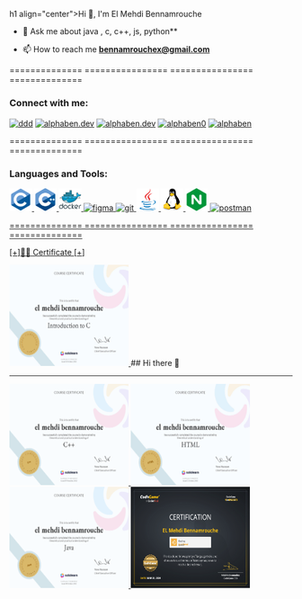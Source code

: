 h1 align="center">Hi 👋, I'm El Mehdi Bennamrouche</h1>
- 💬 Ask me about java , c, c++, js, python**


- 📫 How to reach me **bennamrouchex@gmail.com**
 
==============    ================      ================    ==============

<h3 align="left">Connect with me:</h3>
<p align="left">
<a href="https://linkedin.com/in/ddd" target="blank"><img align="center" src="https://raw.githubusercontent.com/rahuldkjain/github-profile-readme-generator/master/src/images/icons/Social/linked-in-alt.svg" alt="ddd" height="30" width="40" /></a>
<a href="https://fb.com/alphaben.dev" target="blank"><img align="center" src="https://raw.githubusercontent.com/rahuldkjain/github-profile-readme-generator/master/src/images/icons/Social/facebook.svg" alt="alphaben.dev" height="30" width="40" /></a>
<a href="https://instagram.com/alphaben.dev" target="blank"><img align="center" src="https://raw.githubusercontent.com/rahuldkjain/github-profile-readme-generator/master/src/images/icons/Social/instagram.svg" alt="alphaben.dev" height="30" width="40" /></a>
<a href="https://www.hackerrank.com/alphaben0" target="blank"><img align="center" src="https://raw.githubusercontent.com/rahuldkjain/github-profile-readme-generator/master/src/images/icons/Social/hackerrank.svg" alt="alphaben0" height="30" width="40" /></a>
<a href="https://www.leetcode.com/alphaben" target="blank"><img align="center" src="https://raw.githubusercontent.com/rahuldkjain/github-profile-readme-generator/master/src/images/icons/Social/leet-code.svg" alt="alphaben" height="30" width="40" /></a>
</p>

==============    ================      ================    ============== 

<h3 align="left">Languages and Tools:</h3>
<p align="left"> <a href="https://www.cprogramming.com/" target="_blank" rel="noreferrer"> <img src="https://raw.githubusercontent.com/devicons/devicon/master/icons/c/c-original.svg" alt="c" width="40" height="40"/> </a> <a href="https://www.w3schools.com/cpp/" target="_blank" rel="noreferrer"> <img src="https://raw.githubusercontent.com/devicons/devicon/master/icons/cplusplus/cplusplus-original.svg" alt="cplusplus" width="40" height="40"/> </a> <a href="https://www.docker.com/" target="_blank" rel="noreferrer"> <img src="https://raw.githubusercontent.com/devicons/devicon/master/icons/docker/docker-original-wordmark.svg" alt="docker" width="40" height="40"/> </a> <a href="https://www.figma.com/" target="_blank" rel="noreferrer"> <img src="https://www.vectorlogo.zone/logos/figma/figma-icon.svg" alt="figma" width="40" height="40"/> </a> <a href="https://git-scm.com/" target="_blank" rel="noreferrer"> <img src="https://www.vectorlogo.zone/logos/git-scm/git-scm-icon.svg" alt="git" width="40" height="40"/> </a> <a href="https://www.java.com" target="_blank" rel="noreferrer"> <img src="https://raw.githubusercontent.com/devicons/devicon/master/icons/java/java-original.svg" alt="java" width="40" height="40"/> </a> <a href="https://www.linux.org/" target="_blank" rel="noreferrer"> <img src="https://raw.githubusercontent.com/devicons/devicon/master/icons/linux/linux-original.svg" alt="linux" width="40" height="40"/> </a> <a href="https://www.nginx.com" target="_blank" rel="noreferrer"> <img src="https://raw.githubusercontent.com/devicons/devicon/master/icons/nginx/nginx-original.svg" alt="nginx" width="40" height="40"/> </a> <a href="https://postman.com" target="_blank" rel="noreferrer"> <img src="https://www.vectorlogo.zone/logos/getpostman/getpostman-icon.svg" alt="postman" width="40" height="40"/> 



==============    ================      ================    ============== 
                                                    

[+]🧑‍💻 Certificate [+]

                                                                                                                                                                                         
                                                                                                                                                                                        
<a href="https://github.com/bennamrouche/bennamrouche/raw/master/src/c.jpg" target="_blank">
    <img src="https://github.com/bennamrouche/bennamrouche/raw/master/src/c.jpg" alt="C" width="212" height="180">
</a>## Hi there 👋

<!--
**hbrbou66/hbrbou66** is a ✨ _special_ ✨ repository because its `README.md` (this file) appears on your GitHub profile.

Here are some ideas to get you started:

- 🔭 I’m currently working on ...
- 🌱 I’m currently learning ...
- 👯 I’m looking to collaborate on ...
- 🤔 I’m looking for help with ...
- 💬 Ask me about ...
- 📫 How to reach me: ...
- 😄 Pronouns: ...
- ⚡ Fun fact: ...
-->


----------------------------------------


<a href="https://github.com/bennamrouche/bennamrouche/raw/master/src/cpp.png" target="_blank">
    <img src="https://github.com/bennamrouche/bennamrouche/raw/master/src/cpp.png" alt="C++" width="212" height="180">
</a>

<a href="https://github.com/bennamrouche/bennamrouche/raw/master/src/html.jpeg" target="_blank">
    <img src="https://github.com/bennamrouche/bennamrouche/raw/master/src/html.jpeg" alt="HTML" width="212" height="180">
</a>

<a href="https://github.com/bennamrouche/bennamrouche/raw/master/src/java.png" target="_blank">
    <img src="https://github.com/bennamrouche/bennamrouche/raw/master/src/java.png" alt="Java" width="212" height="180">
</a>

<a href="https://github.com/bennamrouche/bennamrouche/raw/master/src/coding_game_speed.jpg" target="_blank">
    <img src="https://github.com/bennamrouche/bennamrouche/raw/master/src/coding_game_speed.jpg" alt="C++" width="212" height="180">
</a>
